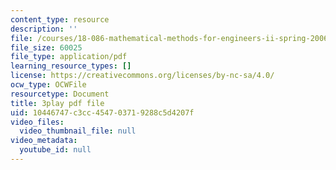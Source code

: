 ```yaml
---
content_type: resource
description: ''
file: /courses/18-086-mathematical-methods-for-engineers-ii-spring-2006/10446747c3cc454703719288c5d4207f_0aa6fUHTTeU.pdf
file_size: 60025
file_type: application/pdf
learning_resource_types: []
license: https://creativecommons.org/licenses/by-nc-sa/4.0/
ocw_type: OCWFile
resourcetype: Document
title: 3play pdf file
uid: 10446747-c3cc-4547-0371-9288c5d4207f
video_files:
  video_thumbnail_file: null
video_metadata:
  youtube_id: null
---
```

